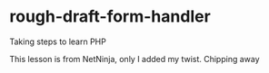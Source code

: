 # rough-draft-form-handler
Taking steps to learn PHP

This lesson is from NetNinja, only I added my twist. 
Chipping away

